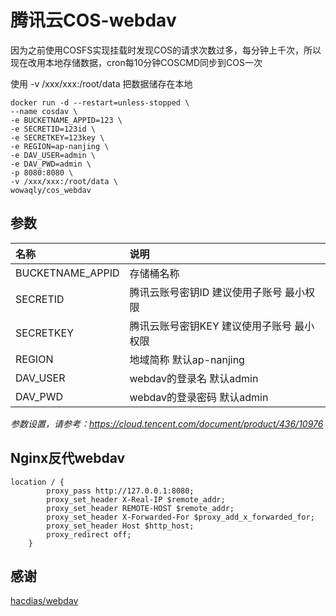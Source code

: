 # 腾讯云COS-webdav

因为之前使用COSFS实现挂载时发现COS的请求次数过多，每分钟上千次，所以现在改用本地存储数据，cron每10分钟COSCMD同步到COS一次

使用 -v /xxx/xxx:/root/data 把数据储存在本地

``` shell
docker run -d --restart=unless-stopped \
--name cosdav \
-e BUCKETNAME_APPID=123 \
-e SECRETID=123id \
-e SECRETKEY=123key \
-e REGION=ap-nanjing \
-e DAV_USER=admin \
-e DAV_PWD=admin \
-p 8080:8080 \
-v /xxx/xxx:/root/data \
wowaqly/cos_webdav
```
## 参数
|名称               |说明                                                   |
|:-                 |:-                                                     |
|BUCKETNAME_APPID |存储桶名称|
|SECRETID | 腾讯云账号密钥ID 建议使用子账号 最小权限|
|SECRETKEY | 腾讯云账号密钥KEY 建议使用子账号 最小权限|
|REGION |地域简称 默认ap-nanjing|
|DAV_USER |webdav的登录名 默认admin|
|DAV_PWD |webdav的登录密码  默认admin|

*参数设置，请参考：<https://cloud.tencent.com/document/product/436/10976>*

## Nginx反代webdav
```shell
location / {
        proxy_pass http://127.0.0.1:8080;
        proxy_set_header X-Real-IP $remote_addr;
        proxy_set_header REMOTE-HOST $remote_addr;
        proxy_set_header X-Forwarded-For $proxy_add_x_forwarded_for;
        proxy_set_header Host $http_host;
        proxy_redirect off;
    }
 ```
## 感谢

[hacdias/webdav](https://github.com/hacdias/webdav)
